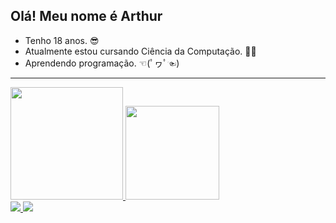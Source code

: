 ## Olá! Meu nome é Arthur

- Tenho 18 anos. 😎
- Atualmente estou cursando Ciência da Computação. 👩‍💻
- Aprendendo programação. ☜(ﾟヮﾟ☜)
---------------------------------------------------------
<div>
  <a href="https://github.com/arthurqueiroz4">
  <img height="180em" src="https://github-readme-stats.vercel.app/api?username=arthurqueiroz4&count_private=true&show_icons=true&theme=dark"/>
  <img height="150em" src="https://github-readme-stats.vercel.app/api/top-langs/?username=arthurqueiroz4&layout=compact&langs_count=7&theme=dracula"/>
</div>

<div>
  <a href="mailto:arthursqueiroz713@gmail.com"><img src="https://img.shields.io/badge/Gmail-D14836?style=for-the-badge&logo=gmail&logoColor=white">
  <a href="https://www.linkedin.com/in/arthur-silva-queiroz-b35b62247/"><img src=https://img.shields.io/badge/LinkedIn-0077B5?style=for-the-badge&logo=linkedin&logoColor=white>
</div>
